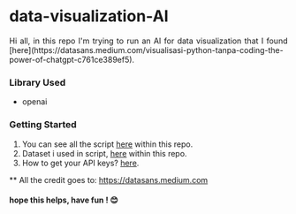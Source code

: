 # data-visualization-AI
<p align="justify">
Hi all, in this repo I'm trying to run an AI for data visualization that I found [here](https://datasans.medium.com/visualisasi-python-tanpa-coding-the-power-of-chatgpt-c761ce389ef5).
</p>

### Library Used
* openai

### Getting Started
1. You can see all the script [here]() within this repo.
2. Dataset i used in script, [here]() within this repo.
3. How to get your API keys? [here](https://datasans.medium.com/how-to-use-chatgpt-api-directly-in-your-jupyter-notebook-simple-no-gimmicks-be30bdf9f031).

** All the credit goes to: https://datasans.medium.com

#### hope this helps, have fun ! 😊

